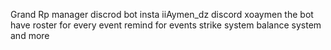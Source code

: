 Grand Rp manager discrod bot insta iiAymen_dz discord xoaymen
the bot have roster for every event 
remind for events 
strike system 
balance system 
and more 
